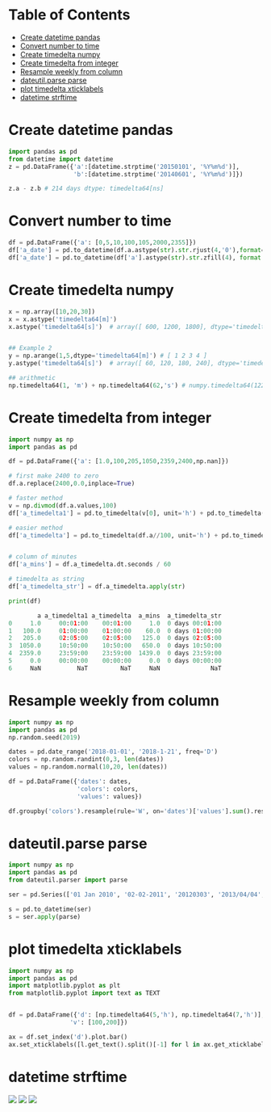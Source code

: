 Table of Contents
=================
   * [Create datetime pandas](#create-datetime-pandas)
   * [Convert number to time](#convert-number-to-time)
   * [Create timedelta numpy](#create-timedelta-numpy)
   * [Create timedelta from integer](#create-timedelta-from-integer)
   * [Resample weekly from column](#resample-weekly-from-column)
   * [dateutil.parse parse](#dateutilparse-parse)
   * [plot timedelta xticklabels](#plot-timedelta-xticklabels)
   * [datetime strftime](#datetime-strftime)

# Create datetime pandas
```python
import pandas as pd
from datetime import datetime
z = pd.DataFrame({'a':[datetime.strptime('20150101', '%Y%m%d')],
                  'b':[datetime.strptime('20140601', '%Y%m%d')]})

z.a - z.b # 214 days dtype: timedelta64[ns]
```

# Convert number to time
```python
df = pd.DataFrame({'a': [0,5,10,100,105,2000,2355]})
df['a_date'] = pd.to_datetime(df.a.astype(str).str.rjust(4,'0'),format='%H%M').dt.time
df['a_date'] = pd.to_datetime(df['a'].astype(str).str.zfill(4), format = '%H%M').dt.time
```

# Create timedelta numpy
```python
x = np.array([10,20,30])
x = x.astype('timedelta64[m]')
x.astype('timedelta64[s]')  # array([ 600, 1200, 1800], dtype='timedelta64[s]')


## Example 2
y = np.arange(1,5,dtype='timedelta64[m]') # [ 1 2 3 4 ]
y.astype('timedelta64[s]')  # array([ 60, 120, 180, 240], dtype='timedelta64[s]')

## arithmetic
np.timedelta64(1, 'm') + np.timedelta64(62,'s') # numpy.timedelta64(122,'s')
```

# Create timedelta from integer
```python
import numpy as np
import pandas as pd

df = pd.DataFrame({'a': [1.0,100,205,1050,2359,2400,np.nan]})

# first make 2400 to zero
df.a.replace(2400,0.0,inplace=True)

# faster method
v = np.divmod(df.a.values,100)
df['a_timedelta1'] = pd.to_timedelta(v[0], unit='h') + pd.to_timedelta(v[1], unit='m')

# easier method
df['a_timedelta'] = pd.to_timedelta(df.a//100, unit='h') + pd.to_timedelta(df.a%100, unit='m')


# column of minutes
df['a_mins'] = df.a_timedelta.dt.seconds / 60

# timedelta as string
df['a_timedelta_str'] = df.a_timedelta.apply(str)

print(df)

        a a_timedelta1 a_timedelta  a_mins  a_timedelta_str
0     1.0     00:01:00    00:01:00     1.0  0 days 00:01:00
1   100.0     01:00:00    01:00:00    60.0  0 days 01:00:00
2   205.0     02:05:00    02:05:00   125.0  0 days 02:05:00
3  1050.0     10:50:00    10:50:00   650.0  0 days 10:50:00
4  2359.0     23:59:00    23:59:00  1439.0  0 days 23:59:00
5     0.0     00:00:00    00:00:00     0.0  0 days 00:00:00
6     NaN          NaT         NaT     NaN              NaT

```

# Resample weekly from column
```python
import numpy as np
import pandas as pd
np.random.seed(2019)

dates = pd.date_range('2018-01-01', '2018-1-21', freq='D')
colors = np.random.randint(0,3, len(dates))
values = np.random.normal(10,20, len(dates))

df = pd.DataFrame({'dates': dates,
                   'colors': colors,
                   'values': values})

df.groupby('colors').resample(rule='W', on='dates')['values'].sum().reset_index()
```

# dateutil.parse parse
```python
import numpy as np
import pandas as pd
from dateutil.parser import parse

ser = pd.Series(['01 Jan 2010', '02-02-2011', '20120303', '2013/04/04', '2014-05-05', '2015-06-06T12:20'])

s = pd.to_datetime(ser)
s = ser.apply(parse)
```

# plot timedelta xticklabels
```python
import numpy as np
import pandas as pd
import matplotlib.pyplot as plt
from matplotlib.pyplot import text as TEXT


df = pd.DataFrame({'d': [np.timedelta64(5,'h'), np.timedelta64(7,'h')],
                 'v': [100,200]})

ax = df.set_index('d').plot.bar()
ax.set_xticklabels([l.get_text().split()[-1] for l in ax.get_xticklabels()]) # this removes 0 days from xticklabels
```

# datetime strftime
![](../images/datetime_strftime1.png)
![](../images/datetime_strftime2.png)
![](../images/datetime_strftime3.png)

